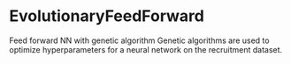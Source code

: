 # EvolutionaryFeedForward
Feed forward NN with genetic algorithm
Genetic algorithms are used to optimize hyperparameters for a neural network on the recruitment dataset.
